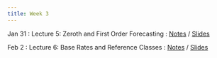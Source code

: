 ```yaml
---
title: Week 3
---
```


Jan 31
: Lecture 5: Zeroth and First Order Forecasting
	: [Notes](https://forecasting.quarto.pub/book/zeroth-first.html) / [Slides](https://docs.google.com/presentation/d/1nJ36aIueZ47Npwx2qfyTYeccWBSaxjfsxxnctdahMOw)

Feb 2
: Lecture 6: Base Rates and Reference Classes
	: [Notes](https://forecasting.quarto.pub/book/base-rates.html) / [Slides](https://docs.google.com/presentation/d/18v5mx25O3QJipS1wiraeWC6J_SrcO-32MDEAYffLVJU)

<!-- Feb 4 -->
<!-- : Discussion 3 -->
<!--     : [Discussion Worksheet](https://docs.google.com/document/d/1eQ-LjjKUt_Zm3InTvKrCOtszg_mpwLCpsRsTBqIdkAo/edit?usp=sharing) -->
